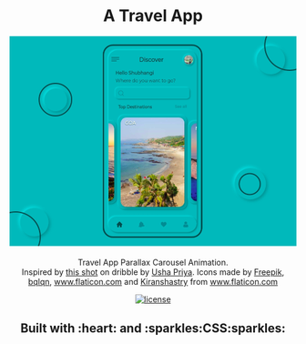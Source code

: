 <h1 align="center">A Travel App</h1>

<p align="center">
  <img src="ss.jpg" alt="Travel App Parallax Carousel Animation" width="700">
  <br><br>
  Travel App Parallax Carousel Animation.
  <br>
  Inspired by <a href="https://dribbble.com/shots/14042247-Travel-App-Carousel-Animation?s=08">this shot</a> on dribble by <a href="https://dribbble.com/Usha_Priya/">Usha Priya</a>. Icons made by <a href="https://www.flaticon.com/authors/freepik" title="Freepik">Freepik</a>, <a href="https://www.flaticon.com/authors/bqlqn" title="bqlqn">bqlqn</a>, <a href="https://www.flaticon.com/" title="Flaticon">www.flaticon.com</a> and <a href="https://www.flaticon.com/authors/kiranshastry" title="Kiranshastry">Kiranshastry</a> from <a href="https://www.flaticon.com/" title="Flaticon">www.flaticon.com</a></div>
</p>

<p align="center">
  <a href="LICENSE"><img alt="license" src="https://img.shields.io/github/license/faisalAkhtar/travel-app" /></a>
</p>

<h2 align="center">Built with :heart: and :sparkles:CSS:sparkles:</h2>
